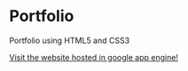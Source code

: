 Portfolio
==============
Portfolio using HTML5 and CSS3

[Visit the website hosted in google app engine!](http://skillful-eon-815.appspot.com)